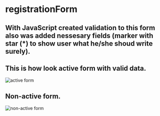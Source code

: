 # registrationForm

<h2>With JavaScript created validation to this form also was added nessesary fields (marker with star (*) to show user what he/she shoud write surely). </h2>

<h2>This is how look active form with valid data.</h2>

![active form](https://user-images.githubusercontent.com/37410058/42034098-9edbdb3a-7ae7-11e8-9775-66464b2b825b.JPG)


<h2>Non-active form.</h2>

![non-active form](https://user-images.githubusercontent.com/37410058/42034369-7c91b33c-7ae8-11e8-8dcc-4dce22422fa4.JPG)
